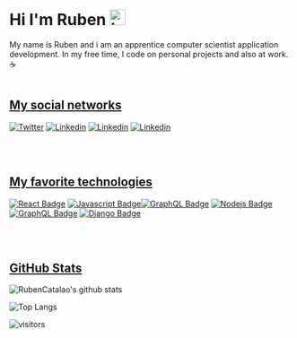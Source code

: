 <h1> Hi I'm Ruben <img src="https://user-images.githubusercontent.com/1303154/88677602-1635ba80-d120-11ea-84d8-d263ba5fc3c0.gif" width="28px" alt="hi"></h1>

My name is Ruben and i am an apprentice computer scientist application development. In my free time, I code on personal projects and also at work. :coffee:
<br />
<br />

<u><h2>My social networks </h2></u>

[![Twitter](https://img.shields.io/badge/-Twitter-55acee?style=for-the-badge&labelColor=black&logo=twitter&logoColor=55acee)](#) [![Linkedin](https://img.shields.io/badge/-Linkedin-0077B5?style=for-the-badge&labelColor=black&logo=linkedin&logoColor=0077B5)](https://www.linkedin.com/in/rubencatalaoamaro/) [![Linkedin](https://img.shields.io/badge/-gITHUB-333333?style=for-the-badge&labelColor=black&logo=github&logoColor=FFF)](https://github.com/RubenCatalao) [![Linkedin](https://img.shields.io/badge/-My_Portfolio-dcdcdc?style=for-the-badge&labelColor=black&logo=Google&logoColor=dcdcdc)](https://portfolioruben.ch) 


<br />
<br />

<u><h2>My favorite technologies </h2></u>


[![React Badge](https://img.shields.io/badge/-React-61DBFB?style=for-the-badge&labelColor=black&logo=react&logoColor=61DBFB)](https://reactjs.org/) [![Javascript Badge](https://img.shields.io/badge/-Javascript-F0DB4F?style=for-the-badge&labelColor=black&logo=javascript&logoColor=F0DB4F)](https://www.javascript.com/)[![GraphQL Badge](https://img.shields.io/badge/-Vue.JS-41B883?style=for-the-badge&labelColor=black&logo=vue.js&logoColor=41B883)](https://vuejs.org/) [![Nodejs Badge](https://img.shields.io/badge/-HTML5-D84315?style=for-the-badge&labelColor=black&logo=html5&logoColor=D84315)](#) [![GraphQL Badge](https://img.shields.io/badge/-CSS3-1565C0?style=for-the-badge&labelColor=black&logo=css3&logoColor=1565C0)](#) [![Django Badge](https://img.shields.io/badge/-Django-556B2F?style=for-the-badge&labelColor=black&logo=django&logoColor=556B2F)](https://www.djangoproject.com/)


<br />
<br />




<u><h2>GitHub Stats</h2></u>

![RubenCatalao's github stats](https://github-readme-stats.vercel.app/api?username=RubenCatalao&count_private=true&theme=dark&hide=contribs,prs)

![Top Langs](https://github-readme-stats.vercel.app/api/top-langs/?username=RubenCatalao&layout=compact&count_private=true&theme=dark)



![visitors](https://visitor-badge.glitch.me/badge?page_id=RubenCatalao.RubenCatalao)
